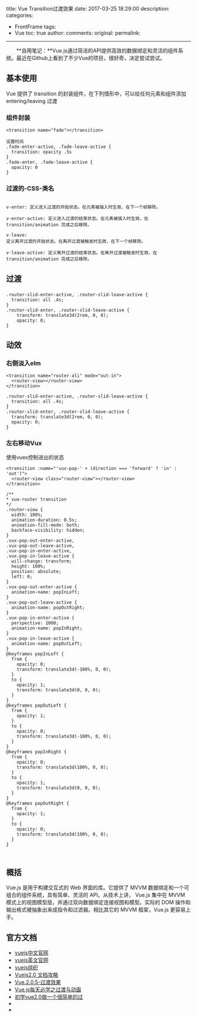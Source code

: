 title: Vue Transition过渡效果
date: 2017-03-25 18:29:00
description: 
categories:
- FrontFrame
tags:
- Vue
toc: true
author:
comments:
original:
permalink: 
---

　　**自用笔记：**Vue.js通过简洁的API提供高效的数据绑定和灵活的组件系统。最近在Github上看到了不少Vue的项目，很好奇，决定尝试尝试。
<!-- more -->
## 基本使用
Vue 提供了 transition 的封装组件，在下列情形中，可以给任何元素和组件添加 entering/leaving 过渡

### 组件封装
```
<transition name="fade"></transition>

设置时间
.fade-enter-active, .fade-leave-active {
  transition: opacity .5s
}
.fade-enter, .fade-leave-active {
  opacity: 0
}
```

### 过渡的-CSS-类名

```

v-enter: 定义进入过渡的开始状态。在元素被插入时生效，在下一个帧移除。

v-enter-active: 定义进入过渡的结束状态。在元素被插入时生效，在 transition/animation 完成之后移除。

v-leave: 
定义离开过渡的开始状态。在离开过渡被触发时生效，在下一个帧移除。

v-leave-active: 定义离开过渡的结束状态。在离开过渡被触发时生效，在 transition/animation 完成之后移除。
```

## 过渡

### 
```
.router-slid-enter-active, .router-slid-leave-active {
  transition: all .4s;
}
.router-slid-enter, .router-slid-leave-active {
	transform: translate3d(2rem, 0, 0);
	opacity: 0;
}
```

## 动效
### 右侧淡入elm
```
<transition name="router-ali" mode="out-in">
  <router-view></router-view>
</transition>

.router-slid-enter-active, .router-slid-leave-active {
  transition: all .4s;
}
.router-slid-enter, .router-slid-leave-active {
  transform: translate3d(2rem, 0, 0);
  opacity: 0;
}
```

### 左右移动Vux
使用vuex控制进出的状态
```
<transition :name="'vux-pop-' + (direction === 'forward' ? 'in' : 'out')">
  <router-view class="router-view"></router-view>
</transition>

/**
* vue-router transition
*/
.router-view {
  width: 100%;
  animation-duration: 0.5s;
  animation-fill-mode: both;
  backface-visibility: hidden;
}
.vux-pop-out-enter-active,
.vux-pop-out-leave-active,
.vux-pop-in-enter-active,
.vux-pop-in-leave-active {
  will-change: transform;
  height: 100%;
  position: absolute;
  left: 0;
}
.vux-pop-out-enter-active {
  animation-name: popInLeft;
}
.vux-pop-out-leave-active {
  animation-name: popOutRight;
}
.vux-pop-in-enter-active {
  perspective: 1000;
  animation-name: popInRight;
}
.vux-pop-in-leave-active {
  animation-name: popOutLeft;
}
@keyframes popInLeft {
  from {
    opacity: 0;
    transform: translate3d(-100%, 0, 0);
  }
  to {
    opacity: 1;
    transform: translate3d(0, 0, 0);
  }
}
@keyframes popOutLeft {
  from {
    opacity: 1;
  }
  to {
    opacity: 0;
    transform: translate3d(-100%, 0, 0);
  }
}
@keyframes popInRight {
  from {
    opacity: 0;
    transform: translate3d(100%, 0, 0);
  }
  to {
    opacity: 1;
    transform: translate3d(0, 0, 0);
  }
}
@keyframes popOutRight {
  from {
    opacity: 1;
  }
  to {
    opacity: 0;
    transform: translate3d(100%, 0, 0);
  }
}
```

### 
```
```

## 概括
Vue.js 是用于构建交互式的 Web  界面的库。它提供了 MVVM 数据绑定和一个可组合的组件系统，具有简单、灵活的 API。从技术上讲， Vue.js 集中在 MVVM 模式上的视图模型层，并通过双向数据绑定连接视图和模型。实际的 DOM 操作和输出格式被抽象出来成指令和过滤器。相比其它的 MVVM 框架，Vue.js 更容易上手。
## 官方文档
- [vuejs中文官网](http://cn.vuejs.org/ "") 
- [vuejs英文官网](http://vuejs.org/ "") 
- [vuejs组织](https://github.com/vuejs "")
- [Vuejs2.0 文档攻略](http://larabase.com/ "")
- [Vue.2.0.5-过渡效果](http://www.cnblogs.com/jiangxiaobo/p/6076652.html "")
- [Vue.js每天必学之过渡与动画](http://www.jb51.net/article/92039.htm "")
- [初学vue2.0做一个很简单的过](http://www.jianshu.com/p/fe012c4ead3b "")
- []( "")
- []( "")
